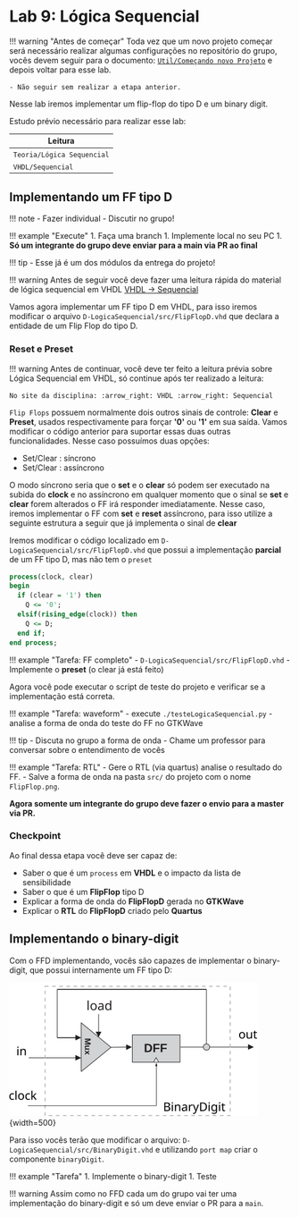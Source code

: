 # Lab 9: Lógica Sequencial

!!! warning "Antes de começar"
    Toda vez que um novo projeto começar será necessário realizar algumas configurações no repositório do grupo, vocês devem seguir para o documento: [`Util/Começando novo Projeto`](https://insper.github.io/Z01.1/Util-Comecando-novo-projeto/) e depois voltar para esse lab.

    - Não seguir sem realizar a etapa anterior.

Nesse lab iremos implementar um flip-flop do tipo D e um binary digit.

Estudo prévio necessário para realizar esse lab:

| Leitura                    |
|----------------------------|
| `Teoria/Lógica Sequencial` |
| `VHDL/Sequencial`          |

## Implementando um FF tipo D

!!! note
    - Fazer individual 
    - Discutir no grupo!

!!! example "Execute"
    1. Faça uma branch
    1. Implemente local no seu PC
    1. **Só um integrante do grupo deve enviar para a main via PR ao final**

!!! tip
    - Esse já é um dos módulos da entrega do projeto!

!!! warning 
    Antes de seguir você deve fazer uma leitura rápida do material de lógica sequencial em VHDL [VHDL -> Sequencial](https://insper.github.io/Z01.1/VHDL-Sequencial/)

Vamos agora implementar um FF tipo D em VHDL, para isso iremos modificar o arquivo `D-LogicaSequencial/src/FlipFlopD.vhd` que declara a entidade de um Flip Flop do tipo D.

### Reset e Preset

!!! warning
    Antes de continuar, você deve ter feito a leitura prévia sobre Lógica Sequencial em VHDL, só continue após ter realizado a leitura:
    
    No site da disciplina: :arrow_right: VHDL :arrow_right: Sequencial


`Flip Flops` possuem normalmente dois outros sinais de controle: **Clear** e **Preset**, usados respectivamente para forçar **'0'** ou  **'1'** em sua saída. Vamos modificar o código anterior para suportar essas duas outras funcionalidades. Nesse caso possuímos duas opções:

- Set/Clear : síncrono 
- Set/Clear : assíncrono 

O modo síncrono seria que o **set** e o **clear** só podem ser executado na subida do **clock** e no assíncrono em qualquer momento que o sinal se **set** e **clear**  forem alterados o FF irá responder imediatamente. Nesse caso, iremos implementar o FF com **set** e **reset** assíncrono, para isso utilize a seguinte estrutura a seguir que já implementa o sinal de **clear**

Iremos modificar o código localizado em `D-LogicaSequencial/src/FlipFlopD.vhd` que possui a implementação **parcial** de um FF tipo D, mas não tem o `preset`
    
``` vhdl
process(clock, clear)
begin
  if (clear = '1') then
    Q <= '0';
  elsif(rising_edge(clock)) then
    Q <= D;
  end if;
end process;
```
    
!!! example "Tarefa: FF completo"
    - `D-LogicaSequencial/src/FlipFlopD.vhd`
    - Implemente o **preset** (o clear já está feito)
    
Agora você pode executar o script de teste do projeto e verificar se a implementação está correta.

!!! example "Tarefa: waveform" 
    - execute `./testeLogicaSequencial.py` 
    - analise a forma de onda do teste do FF no GTKWave

!!! tip 
    - Discuta no grupo a forma de onda
    - Chame um professor para conversar sobre o entendimento de vocês

!!! example "Tarefa: RTL"
    - Gere o RTL (via quartus) analise o resultado do FF.
    - Salve a forma de onda na pasta `src/` do projeto com o nome `FlipFlop.png`.
    
**Agora somente um integrante do grupo deve fazer o envio para a master via PR.**

### Checkpoint

Ao final dessa etapa você deve ser capaz de:

- Saber o que é um `process` em **VHDL** e o impacto da lista de sensibilidade
- Saber o que é um **FlipFlop** tipo D
- Explicar a forma de onda do **FlipFlopD** gerada no **GTKWave**
- Explicar o **RTL** do **FlipFlopD** criado pelo **Quartus**

## Implementando o binary-digit

Com o FFD implementando, vocês são capazes de implementar o binary-digit, que possui internamente um FF tipo D:

![](figs/E-LogSeq/binarydigit_v2.svg){width=500}

Para isso vocês terão que modificar o arquivo: `D-LogicaSequencial/src/BinaryDigit.vhd` e utilizando `port map` criar o componente `binaryDigit`.

!!! example "Tarefa"
    1. Implemente o binary-digit
    1. Teste 

!!! warning
    Assim como no FFD cada um do grupo vai ter uma implementação do binary-digit e só um deve enviar o PR para a `main`.
